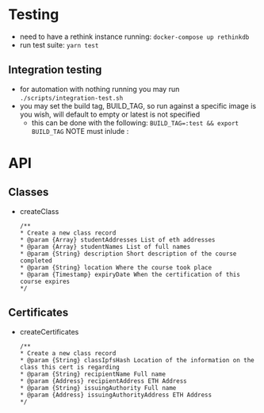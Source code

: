 # Testing

- need to have a rethink instance running: `docker-compose up rethinkdb`
- run test suite: `yarn test`

## Integration testing
- for automation with nothing running you may run `./scripts/integration-test.sh`
- you may set the build tag, BUILD_TAG, so run against a specific image is you wish,
will default to empty or latest is not specified
  * this can be done with the following: `BUILD_TAG=:test && export BUILD_TAG`  NOTE must inlude :


# API

## Classes
- createClass
  ```
  /**
  * Create a new class record
  * @param {Array} studentAddresses List of eth addresses 
  * @param {Array} studentNames List of full names
  * @param {String} description Short description of the course completed
  * @param {String} location Where the course took place
  * @param {Timestamp} expiryDate When the certification of this course expires
  */
  ```

## Certificates
- createCertificates
  ```
  /**
  * Create a new class record
  * @param {String} classIpfsHash Location of the information on the class this cert is regarding
  * @param {String} recipientName Full name
  * @param {Address} recipientAddress ETH Address
  * @param {String} issuingAuthority Full name
  * @param {Address} issuingAuthorityAddress ETH Address
  */
  ```